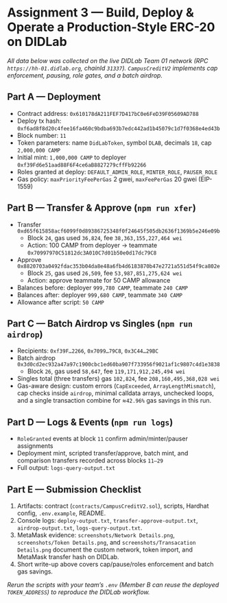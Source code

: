 # Assignment 3 — Build, Deploy & Operate a Production-Style ERC-20 on DIDLab

_All data below was collected on the live DIDLab Team 01 network (RPC `https://hh-01.didlab.org`, chainId `31337`). `CampusCreditV2` implements cap enforcement, pausing, role gates, and a batch airdrop._

## Part A — Deployment
- Contract address: `0x610178dA211FEF7D417bC0e6FeD39F05609AD788`
- Deploy tx hash: `0xf6ad8f8d20c4fee16fa460c9bdba693b7edc442ad1b45079c1d7f0368e4ed43b`
- Block number: `11`
- Token parameters: name `DidLabToken`, symbol `DLAB`, decimals `18`, cap `2,000,000 CAMP`
- Initial mint: `1,000,000 CAMP` to deployer `0xf39Fd6e51aad88F6F4ce6aB8827279cffFb92266`
- Roles granted at deploy: `DEFAULT_ADMIN_ROLE`, `MINTER_ROLE`, `PAUSER_ROLE`
- Gas policy: `maxPriorityFeePerGas` 2 gwei, `maxFeePerGas` 20 gwei (EIP-1559)

## Part B — Transfer & Approve (`npm run xfer`)
- Transfer `0xd65f615858acf6099f0d89386725348f0f24645f505db2636f1369b5e246e09b`
  - Block `24`, gas used `36,824`, fee `38,363,155,227,464 wei`
  - Action: 100 CAMP from deployer → teammate `0x70997970C51812dc3A010C7d01b50e0d17dc79C8`
- Approve `0x8820703a0492fdac353b04da8e48a6fb4d6183870b47e2721a551d54f9ca802e`
  - Block `25`, gas used `26,509`, fee `53,987,851,275,624 wei`
  - Action: approve teammate for 50 CAMP allowance
- Balances before: deployer `999,780 CAMP`, teammate `240 CAMP`
- Balances after: deployer `999,680 CAMP`, teammate `340 CAMP`
- Allowance after script: `50 CAMP`

## Part C — Batch Airdrop vs Singles (`npm run airdrop`)
- Recipients: `0xf39F…2266`, `0x7099…79C8`, `0x3C44…29BC`
- Batch airdrop `0x3d0cd2ec932a47a97c1900cbc1ed60ba907f733956f9021af1c9807c4d1e3838`
  - Block `26`, gas used `58,647`, fee `119,171,912,245,494 wei`
- Singles total (three transfers) gas `102,824`, fee `208,160,495,368,028 wei`
- Gas-aware design: custom errors (`CapExceeded`, `ArrayLengthMismatch`), cap checks inside `airdrop`, minimal calldata arrays, unchecked loops, and a single transaction combine for ≈`42.96%` gas savings in this run.

## Part D — Logs & Events (`npm run logs`)
- `RoleGranted` events at block `11` confirm admin/minter/pauser assignments
- Deployment mint, scripted transfer/approve, batch mint, and comparison transfers recorded across blocks `11–29`
- Full output: `logs-query-output.txt`

## Part E — Submission Checklist
1. Artifacts: contract (`contracts/CampusCreditV2.sol`), scripts, Hardhat config, `.env.example`, README.
2. Console logs: `deploy-output.txt`, `transfer-approve-output.txt`, `airdrop-output.txt`, `logs-query-output.txt`.
3. MetaMask evidence: `screenshots/Network Details.png`, `screenshots/Token Details.png`, and
   `screenshots/Transacation Details.png` document the custom network, token import, and MetaMask
   transfer hash on DIDLab.
4. Short write-up above covers cap/pause/roles enforcement and batch gas savings.

_Rerun the scripts with your team’s `.env` (Member B can reuse the deployed `TOKEN_ADDRESS`) to reproduce the DIDLab workflow._
